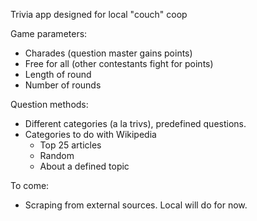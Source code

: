 Trivia app designed for local "couch" coop

Game parameters:
- Charades (question master gains points)
- Free for all (other contestants fight for points)
- Length of round
- Number of rounds

Question methods:
- Different categories (a la trivs), predefined questions.
- Categories to do with Wikipedia
    - Top 25 articles
    - Random
    - About a defined topic

To come:
- Scraping from external sources. Local will do for now.
